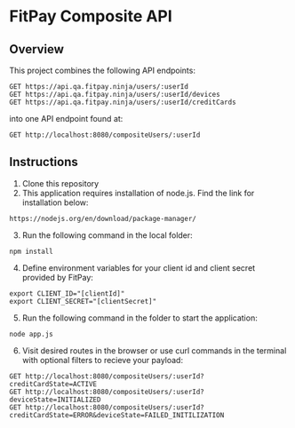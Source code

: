 # FitPay Composite API

## Overview
This project combines the following API endpoints:
```
GET https://api.qa.fitpay.ninja/users/:userId
GET https://api.qa.fitpay.ninja/users/:userId/devices
GET https://api.qa.fitpay.ninja/users/:userId/creditCards
```
into one API endpoint found at: 
```
GET http://localhost:8080/compositeUsers/:userId
```

## Instructions

1. Clone this repository 
2. This application requires installation of node.js. Find the link for installation below:
```
https://nodejs.org/en/download/package-manager/
```
3. Run the following command in the local folder:
```
npm install
```
4. Define environment variables for your client id and client secret provided by FitPay: 
```
export CLIENT_ID="[clientId]"
export CLIENT_SECRET="[clientSecret]"
```
5. Run the following command in the folder to start the application:
```
node app.js
```
6. Visit desired routes in the browser or use curl commands in the terminal with optional filters to recieve your payload:
```
GET http://localhost:8080/compositeUsers/:userId?creditCardState=ACTIVE
GET http://localhost:8080/compositeUsers/:userId?deviceState=INITIALIZED
GET http://localhost:8080/compositeUsers/:userId?creditCardState=ERROR&deviceState=FAILED_INITILIZATION
```